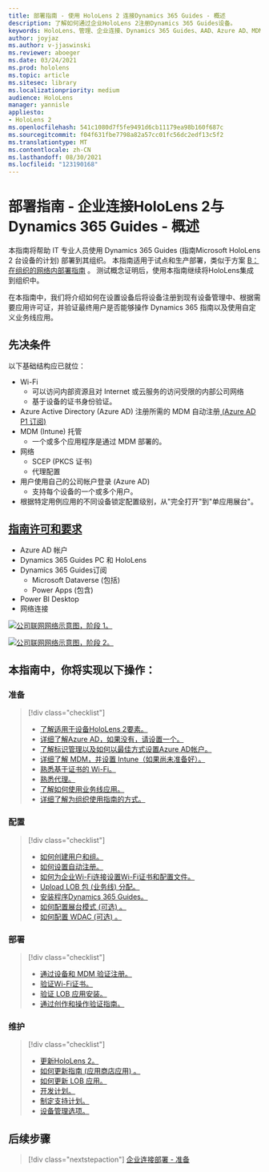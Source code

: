 ```yaml
---
title: 部署指南 - 使用 HoloLens 2 连接Dynamics 365 Guides - 概述
description: 了解如何通过企业HoloLens 2注册Dynamics 365 Guides设备。
keywords: HoloLens、管理、企业连接、Dynamics 365 Guides、AAD、Azure AD、MDM、移动设备管理
author: joyjaz
ms.author: v-jjaswinski
ms.reviewer: aboeger
ms.date: 03/24/2021
ms.prod: hololens
ms.topic: article
ms.sitesec: library
ms.localizationpriority: medium
audience: HoloLens
manager: yannisle
appliesto:
- HoloLens 2
ms.openlocfilehash: 541c1080d7f5fe9491d6cb11179ea98b160f687c
ms.sourcegitcommit: f04f631fbe7798a82a57cc01fc56dc2edf13c5f2
ms.translationtype: MT
ms.contentlocale: zh-CN
ms.lasthandoff: 08/30/2021
ms.locfileid: "123190168"
---
```

# <a name="deployment-guide---corporate-connected-hololens-2-with-dynamics-365-guides---overview"></a>部署指南 - 企业连接HoloLens 2与 Dynamics 365 Guides - 概述

本指南将帮助 IT 专业人员使用 Dynamics 365 Guides (指南Microsoft HoloLens 2 台设备的计划) 部署到其组织。 本指南适用于试点和生产部署，类似于方案 [B：在组织的网络内部署指南](/hololens/common-scenarios#scenario-b-deploy-inside-your-organizations-network) 。 测试概念证明后，使用本指南继续将HoloLens集成到组织中。

在本指南中，我们将介绍如何在设置设备后将设备注册到现有设备管理中、根据需要应用许可证，并验证最终用户是否能够操作 Dynamics 365 指南以及使用自定义业务线应用。 

## <a name="prerequisites"></a>先决条件

以下基础结构应已就位：
- Wi-Fi
    - 可以访问内部资源且对 Internet 或云服务的访问受限的内部公司网络
    - 基于设备的证书身份验证。
- Azure Active Directory (Azure AD) 注册所需的 MDM 自动注册[ (Azure AD P1 订阅) ](/azure/active-directory/fundamentals/active-directory-whatis)
- MDM (Intune) 托管
    - 一个或多个应用程序是通过 MDM 部署的。
- 网络 
    - SCEP (PKCS 证书) 
    - 代理配置
- 用户使用自己的公司帐户登录 (Azure AD) 
    - 支持每个设备的一个或多个用户。
- 根据特定用例应用的不同设备锁定配置级别，从"完全打开"到"单应用展台"。

## <a name="guides-licensing-and-requirements"></a>[指南许可和要求](/dynamics365/mixed-reality/guides/requirements#licensing-and-product-requirements)

- Azure AD 帐户
- Dynamics 365 Guides PC 和 HoloLens
- Dynamics 365 Guides订阅
    - Microsoft Dataverse (包括) 
    - Power Apps (包含) 
- Power BI Desktop
- 网络连接

[![公司联网网络示意图，阶段 1。 ](./images/deployment-guides-revised-scenario-b-01-1.png)](./images/deployment-guides-revised-scenario-b-01-1.png#lightbox)

[![公司联网网络示意图，阶段 2。 ](./images/deployment-guides-revised-scenario-b-02-1.png)](./images/deployment-guides-revised-scenario-b-02-1.png#lightbox)

## <a name="in-this-guide-you-will"></a>本指南中，你将实现以下操作：
### <a name="prepare"></a>准备
> [!div class="checklist"]
>- [了解适用于设备HoloLens 2要素。](hololens2-corp-connected-prepare.md#infrastructure-essentials)
>- [详细了解Azure AD，如果没有，请设置一个。](hololens2-corp-connected-prepare.md#azure-active-directory)
>- [了解标识管理以及如何以最佳方式设置Azure AD帐户。](hololens2-corp-connected-prepare.md#identity-management)
>- [详细了解 MDM，并设置 Intune（如果尚未准备好）。](hololens2-corp-connected-prepare.md#mobile-device-management)
>- [熟悉基于证书的 Wi-Fi。](hololens2-corp-connected-prepare.md#certificates)
>- [熟悉代理。](hololens2-corp-connected-prepare.md#proxy)
>- [了解如何使用业务线应用。](hololens2-corp-connected-prepare.md#line-of-business-apps)
>- [详细了解为组织使用指南的方式。](hololens2-corp-connected-prepare.md#guides-playbook)
### <a name="configure"></a>配置
> [!div class="checklist"]
>- [如何创建用户和组。](hololens2-corp-connected-configure.md#azure-users-and-groups)
>- [如何设置自动注册。](hololens2-corp-connected-configure.md#auto-enrollment-on-hololens-2)
>- [如何为企业Wi-Fi连接设置Wi-Fi证书和配置文件。](hololens2-corp-connected-configure.md#corporate-wi-fi-connectivity)
>- [Upload LOB 包 (业务线) 分配。](hololens2-corp-connected-configure.md#app-deployment)
>- [安装程序Dynamics 365 Guides。](hololens2-corp-connected-configure.md#setup-guides-application-licenses-dataverse-and-authoring)
>- [如何配置展台模式 (可选) 。](hololens2-corp-connected-configure.md#optional-kiosk-mode)
>- [如何配置 WDAC (可选) 。](hololens2-corp-connected-configure.md#optional-wdac)
### <a name="deploy"></a>部署
> [!div class="checklist"]
>-  [通过设备和 MDM 验证注册。](hololens2-corp-connected-deploy.md#enrollment-validation)
>-  [验证Wi-Fi证书。](hololens2-corp-connected-deploy.md#wi-fi-certificate-validation)
>-  [验证 LOB 应用安装。](hololens2-corp-connected-deploy.md#validate-lob-app-install)
>-  [通过创作和操作验证指南。](hololens2-corp-connected-deploy.md#validate-dynamics-365-guides)
### <a name="maintain"></a>维护
> [!div class="checklist"]
>- [更新HoloLens 2。](hololens2-corp-connected-maintain.md#update-hololens)
>- [如何更新指南 (应用商店应用) 。](hololens2-corp-connected-maintain.md#how-to-update-dynamics-365-guides-and-other-store-apps)
>- [如何更新 LOB 应用。](hololens2-corp-connected-maintain.md#how-to-update-lob-apps) 
>- [开发计划。](hololens2-corp-connected-maintain.md#development-plan) 
>- [制定支持计划。](hololens2-corp-connected-maintain.md#support-plan)
>- [设备管理选项。](hololens2-corp-connected-maintain.md#device-management)

## <a name="next-step"></a>后续步骤 
> [!div class="nextstepaction"]
> [企业连接部署 - 准备](hololens2-corp-connected-prepare.md)
